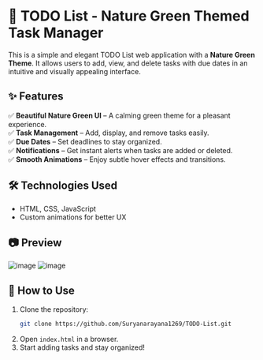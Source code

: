 # 🌿 TODO List - Nature Green Themed Task Manager  

This is a simple and elegant TODO List web application with a **Nature Green Theme**. It allows users to add, view, and delete tasks with due dates in an intuitive and visually appealing interface.  

## ✨ Features  
✅ **Beautiful Nature Green UI** – A calming green theme for a pleasant experience.  
✅ **Task Management** – Add, display, and remove tasks easily.  
✅ **Due Dates** – Set deadlines to stay organized.  
✅ **Notifications** – Get instant alerts when tasks are added or deleted.  
✅ **Smooth Animations** – Enjoy subtle hover effects and transitions.  

## 🛠️ Technologies Used  
- HTML, CSS, JavaScript  
- Custom animations for better UX  

## 📷 Preview  
![image](https://github.com/user-attachments/assets/b6ace230-1642-40a8-80af-40e498fde8dc)
![image](https://github.com/user-attachments/assets/8ce0d92c-c51a-4b77-9899-eb3ea0f0fa47)



## 🚀 How to Use  
1. Clone the repository:  
   ```bash
   git clone https://github.com/Suryanarayana1269/TODO-List.git
   ```
2. Open `index.html` in a browser.  
3. Start adding tasks and stay organized!  

